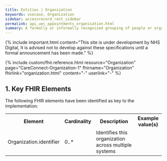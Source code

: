 ```yaml
---
title: Entities | Organization
keywords: usecase, Organization
sidebar: accessrecord_rest_sidebar
permalink: api_uec_appointments_organisation.html
summary: A formally or informally recognized grouping of people or organizations formed for the purpose of achieving some form of collective action. Includes companies, institutions, corporations, departments, community groups, healthcare practice groups, etc.
---
```

{% include important.html content="This site is under development by NHS Digital, It is advised not to develop against these specifications until a formal announcement has been made." %}

{% include custom/fhir.reference.html resource="Organization" page="CareConnect-Organization-1" fhirname="Organization" fhirlink="organization.html" content="-" userlink="-" %}

## 1. Key FHIR Elements ##

The following FHIR elements have been identified as key to the implementation:

<table>
<tr>
<th>Element</th>
<th>Cardinality</th>
<th>Description</th>
<th>Example value(s)</th>
</tr>
<tr>
<td>Organization.identifier</td><td>0..*</td><td>Identifies this organization across multiple systems</td><td></td>
</tr>
</table>
